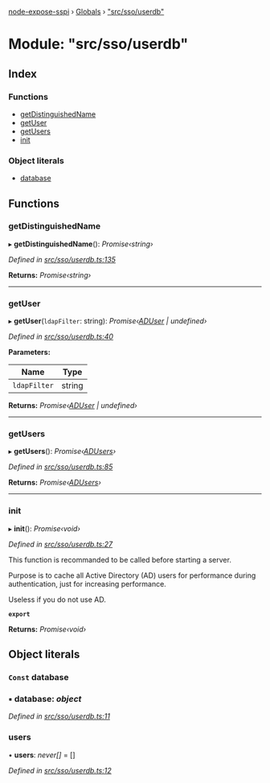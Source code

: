 [node-expose-sspi](../README.md) › [Globals](../globals.md) › ["src/sso/userdb"](_src_sso_userdb_.md)

# Module: "src/sso/userdb"

## Index

### Functions

* [getDistinguishedName](_src_sso_userdb_.md#getdistinguishedname)
* [getUser](_src_sso_userdb_.md#getuser)
* [getUsers](_src_sso_userdb_.md#getusers)
* [init](_src_sso_userdb_.md#init)

### Object literals

* [database](_src_sso_userdb_.md#const-database)

## Functions

###  getDistinguishedName

▸ **getDistinguishedName**(): *Promise‹string›*

*Defined in [src/sso/userdb.ts:135](https://github.com/jlguenego/node-expose-sspi/blob/7ca1305/src/sso/userdb.ts#L135)*

**Returns:** *Promise‹string›*

___

###  getUser

▸ **getUser**(`ldapFilter`: string): *Promise‹[ADUser](../interfaces/_src_sso_interfaces_.aduser.md) | undefined›*

*Defined in [src/sso/userdb.ts:40](https://github.com/jlguenego/node-expose-sspi/blob/7ca1305/src/sso/userdb.ts#L40)*

**Parameters:**

Name | Type |
------ | ------ |
`ldapFilter` | string |

**Returns:** *Promise‹[ADUser](../interfaces/_src_sso_interfaces_.aduser.md) | undefined›*

___

###  getUsers

▸ **getUsers**(): *Promise‹[ADUsers](_src_sso_interfaces_.md#adusers)›*

*Defined in [src/sso/userdb.ts:85](https://github.com/jlguenego/node-expose-sspi/blob/7ca1305/src/sso/userdb.ts#L85)*

**Returns:** *Promise‹[ADUsers](_src_sso_interfaces_.md#adusers)›*

___

###  init

▸ **init**(): *Promise‹void›*

*Defined in [src/sso/userdb.ts:27](https://github.com/jlguenego/node-expose-sspi/blob/7ca1305/src/sso/userdb.ts#L27)*

This function is recommanded to be called before starting a server.

Purpose is to cache all Active Directory (AD) users for
performance during authentication, just for increasing performance.

Useless if you do not use AD.

**`export`** 

**Returns:** *Promise‹void›*

## Object literals

### `Const` database

### ▪ **database**: *object*

*Defined in [src/sso/userdb.ts:11](https://github.com/jlguenego/node-expose-sspi/blob/7ca1305/src/sso/userdb.ts#L11)*

###  users

• **users**: *never[]* = []

*Defined in [src/sso/userdb.ts:12](https://github.com/jlguenego/node-expose-sspi/blob/7ca1305/src/sso/userdb.ts#L12)*
